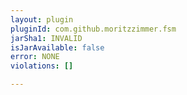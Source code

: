 ```yaml
---
layout: plugin
pluginId: com.github.moritzzimmer.fsm
jarSha1: INVALID
isJarAvailable: false
error: NONE
violations: []

---
```

